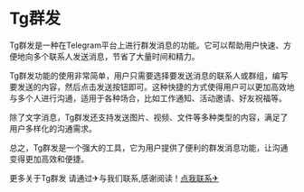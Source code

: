 # Tg群发

Tg群发是一种在Telegram平台上进行群发消息的功能。它可以帮助用户快速、方便地向多个联系人发送消息，节省了大量时间和精力。

Tg群发功能的使用非常简单，用户只需要选择要发送消息的联系人或群组，编写要发送的内容，然后点击发送按钮即可。这种快捷的方式使得用户可以更加高效地与多个人进行沟通，适用于各种场合，比如工作通知、活动邀请、好友祝福等。

除了文字消息，Tg群发还支持发送图片、视频、文件等多种类型的内容，满足了用户多样化的沟通需求。

总之，Tg群发是一个强大的工具，它为用户提供了便利的群发消息功能，让沟通变得更加高效和便捷。

更多关于Tg群发 请通过✈与我们联系,感谢阅读！[点我联系✈](https://ad.G208.com)
